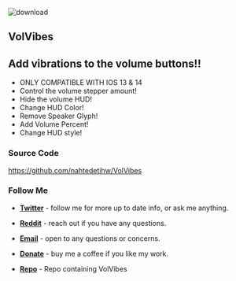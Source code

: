 ![download](https://i.ibb.co/QD3ZRWC/banner-3x.png)

## VolVibes


## Add vibrations to the volume buttons!!
* ONLY COMPATIBLE WITH IOS 13 & 14
* Control the volume stepper amount!
* Hide the volume HUD!
* Change HUD Color!
* Remove Speaker Glyph!
* Add Volume Percent!
* Change HUD style!

### Source Code
https://github.com/nahtedetihw/VolVibes

### Follow Me

* [**Twitter**](https://twitter.com/ethanwhited) - follow me for more up to date info, or ask me anything.

* [**Reddit**](https://www.reddit.com/user/Nahtedetihw) - reach out if you have any questions.

* [**Email**](mailto:ethanwhited2208@gmail.com) - open to any questions or concerns.

* [**Donate**](https://paypal.me/nahtedetihw) - buy me a coffee if you like my work.

* [**Repo**](https://repo.twickd.com) - Repo containing VolVibes
